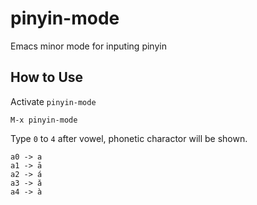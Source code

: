 # pinyin-mode
Emacs minor mode for inputing pinyin

## How to Use

Activate `pinyin-mode`

```
M-x pinyin-mode
```

Type `0` to `4` after vowel, phonetic charactor will be shown.

```
a0 -> a
a1 -> ā
a2 -> á
a3 -> ǎ
a4 -> à
```

